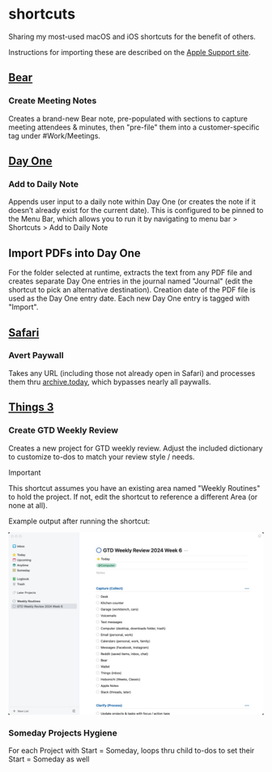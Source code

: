 # shortcuts

Sharing my most-used macOS and iOS shortcuts for the benefit of others.

Instructions for importing these are described on the [Apple Support site](https://support.apple.com/en-gb/guide/shortcuts-mac/apd02bffbaac/mac).

## [Bear](bear)

### Create Meeting Notes ###

Creates a brand-new Bear note, pre-populated with sections to capture meeting attendees & minutes, then "pre-file" them into a customer-specific tag under #Work/Meetings.

## [Day One](day_one)

### Add to Daily Note ###

Appends user input to a daily note within Day One (or creates the note if it doesn’t already exist for the current date).  This is configured to be pinned to the Menu Bar, which allows you to run it by navigating to menu bar > Shortcuts > Add to Daily Note

## Import PDFs into Day One ##

For the folder selected at runtime, extracts the text from any PDF file and creates separate Day One entries in the journal named "Journal" (edit the shortcut to pick an alternative destination).  Creation date of the PDF file is used as the Day One entry date.  Each new Day One entry is tagged with "Import".

## [Safari](safari)

### Avert Paywall ###

Takes any URL (including those not already open in Safari) and processes them thru [archive.today](https://archive.today), which bypasses nearly all paywalls.

## [Things 3](things_3)

### Create GTD Weekly Review

Creates a new project for GTD weekly review. Adjust the included dictionary to customize to-dos to match your review style / needs.

> [!IMPORTANT]
> This shortcut assumes you have an existing area named "Weekly Routines" to hold the project.  If not, edit the shortcut to reference a different Area (or none at all).

Example output after running the shortcut:

![Screenshot of Create GTD Weekly Review results](things_3/Create%20GTD%20Weekly%20Review%20Results.jpg)

### Someday Projects Hygiene

For each Project with Start = Someday, loops thru child to-dos to set their Start = Someday as well
